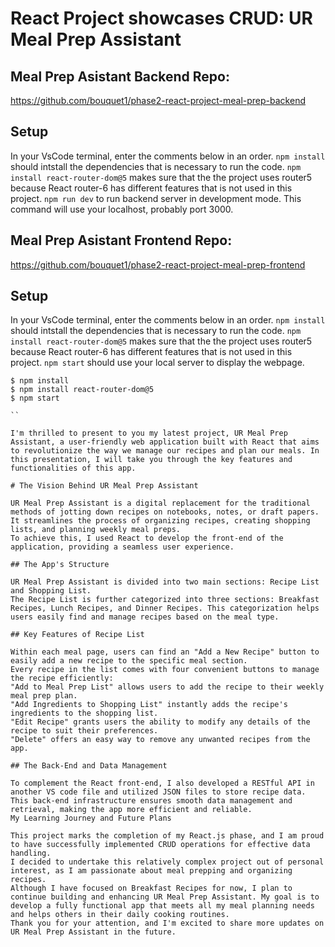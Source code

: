 # React Project showcases CRUD: UR Meal Prep Assistant



## Meal Prep Asistant Backend Repo: 
https://github.com/bouquet1/phase2-react-project-meal-prep-backend

## Setup

In your VsCode terminal, enter the comments below in an order. 
`npm install` should intstall the dependencies that is necessary to run the code.
`npm install react-router-dom@5` makes sure that the the project uses router5 because React router-6 has different features that is not used in this project.
`npm run dev` to run backend server in development mode. This command will use your localhost, probably port 3000.


## Meal Prep Asistant Frontend Repo: 
https://github.com/bouquet1/phase2-react-project-meal-prep-frontend

## Setup

In your VsCode terminal, enter the comments below in an order. 
`npm install` should intstall the dependencies that is necessary to run the code.
`npm install react-router-dom@5` makes sure that the the project uses router5 because React router-6 has different features that is not used in this project.
`npm start` should use your local server to display the webpage.

```
$ npm install
$ npm install react-router-dom@5
$ npm start

``

I'm thrilled to present to you my latest project, UR Meal Prep Assistant, a user-friendly web application built with React that aims to revolutionize the way we manage our recipes and plan our meals. In this presentation, I will take you through the key features and functionalities of this app.

# The Vision Behind UR Meal Prep Assistant

UR Meal Prep Assistant is a digital replacement for the traditional methods of jotting down recipes on notebooks, notes, or draft papers. It streamlines the process of organizing recipes, creating shopping lists, and planning weekly meal preps.
To achieve this, I used React to develop the front-end of the application, providing a seamless user experience.

## The App's Structure

UR Meal Prep Assistant is divided into two main sections: Recipe List and Shopping List.
The Recipe List is further categorized into three sections: Breakfast Recipes, Lunch Recipes, and Dinner Recipes. This categorization helps users easily find and manage recipes based on the meal type.

## Key Features of Recipe List

Within each meal page, users can find an "Add a New Recipe" button to easily add a new recipe to the specific meal section.
Every recipe in the list comes with four convenient buttons to manage the recipe efficiently:
"Add to Meal Prep List" allows users to add the recipe to their weekly meal prep plan.
"Add Ingredients to Shopping List" instantly adds the recipe's ingredients to the shopping list.
"Edit Recipe" grants users the ability to modify any details of the recipe to suit their preferences.
"Delete" offers an easy way to remove any unwanted recipes from the app.

## The Back-End and Data Management

To complement the React front-end, I also developed a RESTful API in another VS code file and utilized JSON files to store recipe data.
This back-end infrastructure ensures smooth data management and retrieval, making the app more efficient and reliable.
My Learning Journey and Future Plans

This project marks the completion of my React.js phase, and I am proud to have successfully implemented CRUD operations for effective data handling.
I decided to undertake this relatively complex project out of personal interest, as I am passionate about meal prepping and organizing recipes.
Although I have focused on Breakfast Recipes for now, I plan to continue building and enhancing UR Meal Prep Assistant. My goal is to develop a fully functional app that meets all my meal planning needs and helps others in their daily cooking routines.
Thank you for your attention, and I'm excited to share more updates on UR Meal Prep Assistant in the future.

